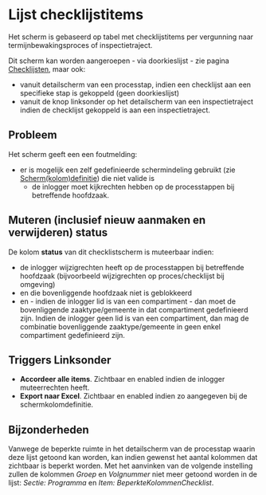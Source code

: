 # Lijst checklijstitems

Het scherm is gebaseerd op tabel met checklijstitems per vergunning naar termijnbewakingsproces of inspectietraject.

Dit scherm kan worden aangeroepen - via doorkieslijst - zie pagina [Checklijsten](/docs/probleemoplossing/module_overstijgende_schermen/checklijsten/README.md), maar ook:

- vanuit detailscherm van een processtap, indien een checklijst aan een specifieke stap is gekoppeld (geen doorkieslijst)
- vanuit de knop linksonder op het detailscherm van een inspectietraject indien de checklijst gekoppeld is aan een inspectietraject.

## Probleem

Het scherm geeft een een foutmelding:

- er is mogelijk een zelf gedefinieerde schermindeling gebruikt (zie [Scherm(kolom)definitie](/docs/instellen_inrichten/schermdefinitie/README.md)) die niet valide is
  - de inlogger moet kijkrechten hebben op de processtappen bij betreffende hoofdzaak.

## Muteren (inclusief nieuw aanmaken en verwijderen) status

De kolom **status** van dit checklistscherm is muteerbaar indien:

- de inlogger wijzigrechten heeft op de processtappen bij betreffende hoofdzaak (bijvoorbeeld wijzigrechten op proces/checklijst bij omgeving)
- en die bovenliggende hoofdzaak niet is geblokkeerd
- en - indien de inlogger lid is van een compartiment - dan moet de bovenliggende zaaktype/gemeente in dat compartiment gedefinieerd zijn. Indien de inlogger geen lid is van een compartiment, dan mag de combinatie bovenliggende zaaktype/gemeente in geen enkel compartiment gedefinieerd zijn.

## Triggers Linksonder

- **Accordeer alle items**. Zichtbaar en enabled indien de inlogger muteerrechten heeft.
- **Export naar Excel**. Zichtbaar en enabled indien zo aangegeven bij de schermkolomdefinitie.

## Bijzonderheden

Vanwege de beperkte ruimte in het detailscherm van de processtap waarin deze lijst getoond kan worden, kan indien gewenst het aantal kolommen dat zichtbaar is beperkt worden. Met het aanvinken van de volgende instelling zullen de kolommen _Groep_ en _Volgnummer_ niet meer getoond worden in de lijst: _Sectie: Programma_ en _Item: BeperkteKolommenChecklist_.
